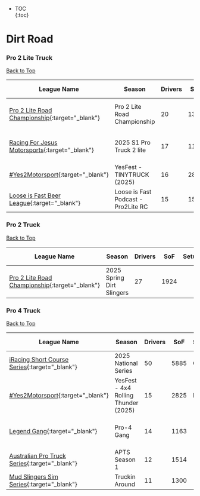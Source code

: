 * TOC  
{:toc}

# Dirt Road

### Pro 2 Lite Truck

[Back to Top](#)  

| League Name | Season | Drivers | SoF | Setup | Upcoming Race | New York | London | Sydney |
|--------------------------------------------------------------------------------------------------------------------------|------------------------------------|-------|----|-----|-----------------------------|------------------------|------------------------|-------------------------|
|[Pro 2 Lite Road Championship](https://members.iracing.com/membersite/member/LeagueView.do?league=12329){:target="_blank"} |Pro 2 Lite Road Championship |20 |1342 | |Tsukuba Circuit |Tue, June 24 09:00PM EDT |Wed, June 25 02:00AM BST |Wed, June 25 11:00AM AEST |
|[Racing For Jesus Motorsports](https://members.iracing.com/membersite/member/LeagueView.do?league=179){:target="_blank"} |2025 S1 Pro Truck 2 lite |17 |1148 | |Motorsport Arena Oschersleben |Thu, June 26 08:00PM EDT |Fri, June 27 01:00AM BST |Fri, June 27 10:00AM AEST |
|[\#Yes2Motorsport](https://members.iracing.com/membersite/member/LeagueView.do?league=5789){:target="_blank"} |YesFest \- TINYTRUCK \(2025\) |16 |2813 |Fixed | | | | |
|[Loose is Fast Beer League](https://members.iracing.com/membersite/member/LeagueView.do?league=290){:target="_blank"} |Loose is Fast Podcast \- Pro2Lite RC |15 |1576 |Fixed | | | | |

### Pro 2 Truck

[Back to Top](#)  

| League Name | Season | Drivers | SoF | Setup | Upcoming Race | New York | London | Sydney |
|--------------------------------------------------------------------------------------------------------------------------|-------------------------|-------|----|-----|-------------|--------|------|------|
|[Pro 2 Lite Road Championship](https://members.iracing.com/membersite/member/LeagueView.do?league=12329){:target="_blank"} |2025 Spring Dirt Slingers |27 |1924 | | | | | |

### Pro 4 Truck

[Back to Top](#)  

| League Name | Season | Drivers | SoF | Setup | Upcoming Race | New York | London | Sydney |
|-------------------------------------------------------------------------------------------------------------------------|---------------------------------------|-------|----|-----|--------------|------------------------|------------------------|-------------------------|
|[iRacing Short Course Series](https://members.iracing.com/membersite/member/LeagueView.do?league=3946){:target="_blank"} |2025 National Series |50 |5885 |Open | | | | |
|[\#Yes2Motorsport](https://members.iracing.com/membersite/member/LeagueView.do?league=5789){:target="_blank"} |YesFest \- 4x4 Rolling Thunder \(2025\) |15 |2825 |Fixed | | | | |
|[Legend Gang](https://members.iracing.com/membersite/member/LeagueView.do?league=11043){:target="_blank"} |Pro\-4 Gang |14 |1163 | |Lime Rock Park |Wed, June 25 11:48AM EDT |Wed, June 25 04:48PM BST |Thu, June 26 01:48AM AEST |
|[Australian Pro Truck Series](https://members.iracing.com/membersite/member/LeagueView.do?league=12419){:target="_blank"} |APTS Season 1 |12 |1514 | | | | | |
|[Mud Slingers Sim Series](https://members.iracing.com/membersite/member/LeagueView.do?league=12267){:target="_blank"} |Truckin Around |11 |1300 | | | | | |

